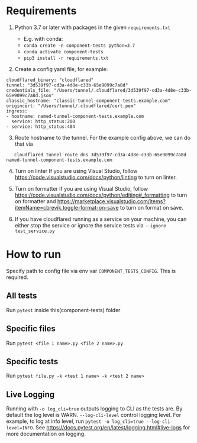 # Requirements
1. Python 3.7 or later with packages in the given `requirements.txt`
   - E.g. with conda:
   - `conda create -n component-tests python=3.7`  
   - `conda activate component-tests`
   - `pip3 install -r requirements.txt`

2. Create a config yaml file, for example:
```
cloudflared_binary: "cloudflared"
tunnel: "3d539f97-cd3a-4d8e-c33b-65e9099c7a8d"
credentials_file: "/Users/tunnel/.cloudflared/3d539f97-cd3a-4d8e-c33b-65e9099c7a8d.json"
classic_hostname: "classic-tunnel-component-tests.example.com"
origincert: "/Users/tunnel/.cloudflared/cert.pem"
ingress:
- hostname: named-tunnel-component-tests.example.com
  service: http_status:200
- service: http_status:404
```

3. Route hostname to the tunnel. For the example config above, we can do that via
```
   cloudflared tunnel route dns 3d539f97-cd3a-4d8e-c33b-65e9099c7a8d named-tunnel-component-tests.example.com
```

4. Turn on linter
If you are using Visual Studio, follow https://code.visualstudio.com/docs/python/linting to turn on linter.

5. Turn on formatter
If you are using Visual Studio, follow https://code.visualstudio.com/docs/python/editing#_formatting
to turn on formatter and https://marketplace.visualstudio.com/items?itemName=cbrevik.toggle-format-on-save
to turn on format on save.

6. If you have cloudflared running as a service on your machine, you can either stop the service or ignore the service tests
via `--ignore test_service.py`

# How to run
Specify path to config file via env var `COMPONENT_TESTS_CONFIG`. This is required.
## All tests
Run `pytest` inside this(component-tests) folder

## Specific files
Run `pytest <file 1 name>.py <file 2 name>.py`

## Specific tests
Run `pytest file.py -k <test 1 name> -k <test 2 name>`

## Live Logging
Running with `-o log_cli=true` outputs logging to CLI as the tests are. By default the log level is WARN.
`--log-cli-level` control logging level.
For example, to log at info level, run `pytest -o log_cli=true --log-cli-level=INFO`.
See https://docs.pytest.org/en/latest/logging.html#live-logs for more documentation on logging.